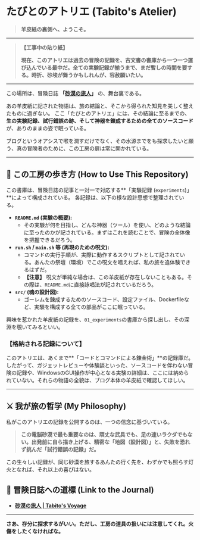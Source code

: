 # たびとのアトリエ (Tabito's Atelier)

> **羊皮紙の裏側へ、ようこそ。**

---
> **【工事中の貼り紙】**
>
> **現在、このアトリエは過去の冒険の記録を、古文書の書庫から一つ一つ運び込んでいる最中だ。全ての実験記録が揃うまで、まだ暫しの時間を要する。時折、砂埃が舞うかもしれんが、容赦願いたい。**
---

この場所は、冒険日誌 **「[砂漠の旅人](https://sabakunotabito.hatenablog.com/)」** の、舞台裏である。

あの羊皮紙に記された物語は、旅の結論と、そこから得られた知見を美しく整えたものに過ぎない。
ここ「たびとのアトリエ」には、その結論に至るまでの、**生の実験記録、試行錯誤の跡、そして神器を錬成するための全てのソースコード**が、ありのままの姿で眠っている。

ブログというオアシスで喉を潤すだけでなく、その水源までをも探求したいと願う、真の冒険者のために、この工房の扉は常に開かれている。

---

## 📜 この工房の歩き方 (How to Use This Repository)

この書庫は、冒険日誌の記事と一対一で対応する**「実験記録 (`experiments`)」**によって構成されている。
各記録は、以下の様な設計思想で整理されている。

*   **`README.md` (実験の概要):**
    *   その実験が何を目指し、どんな神器（ツール）を使い、どのような結論に至ったのかが記されている。まずはこれを読むことで、冒険の全体像を把握できるだろう。
*   **`run.sh` / `main.sh` 等 (再現のための呪文):**
    *   コマンドの実行手順が、実際に動作するスクリプトとして記されている。あんたの祭壇（環境）でこの呪文を唱えれば、私の旅を追体験できるはずだ。
    *   **【注意】** 呪文が単純な場合は、この羊皮紙が存在しないこともある。その際は、`README.md`に直接詠唱法が記されているだろう。
*   **`src/` (魂の設計図):**
    *   ゴーレムを錬成するためのソースコード、設定ファイル、Dockerfileなど、実験を構成する全ての部品がここに眠っている。

興味を惹かれた羊皮紙の記録を、`01_experiments`の書庫から探し出し、その深淵を覗いてみるといい。

### **【格納される記録について】**

このアトリエは、あくまで**「コードとコマンドによる錬金術」**の記録庫だ。
したがって、ガジェットレビューや体験談といった、ソースコードを伴わない冒険の記録や、WindowsのGUI操作が中心となる実験の詳細は、ここには納められていない。それらの物語の全貌は、ブログ本体の羊皮紙で確認してほしい。

---

## ⚔️ 我が旅の哲学 (My Philosophy)

私がこのアトリエの記録を公開するのは、一つの信念に基づいている。

> **この電脳砂漠で最も重要なのは、頑丈な武具でも、足の速いラクダでもない。出発前に自ら描き上げる、精密な「地図（設計図）」と、失敗を恐れず挑んだ「試行錯誤の記録」だ。**

この生々しい記録が、同じ砂漠を旅するあんたの行く先を、わずかでも照らす灯火となれば、それ以上の喜びはない。

## 🔗 冒険日誌への道標 (Link to the Journal)

*   **[砂漠の旅人 | Tabito's Voyage](https://sabakunotabito.hatenablog.com/)**

---

**さあ、存分に探求するがいい。ただし、工房の道具の扱いには注意してくれ。火傷をしたくなければな。**
